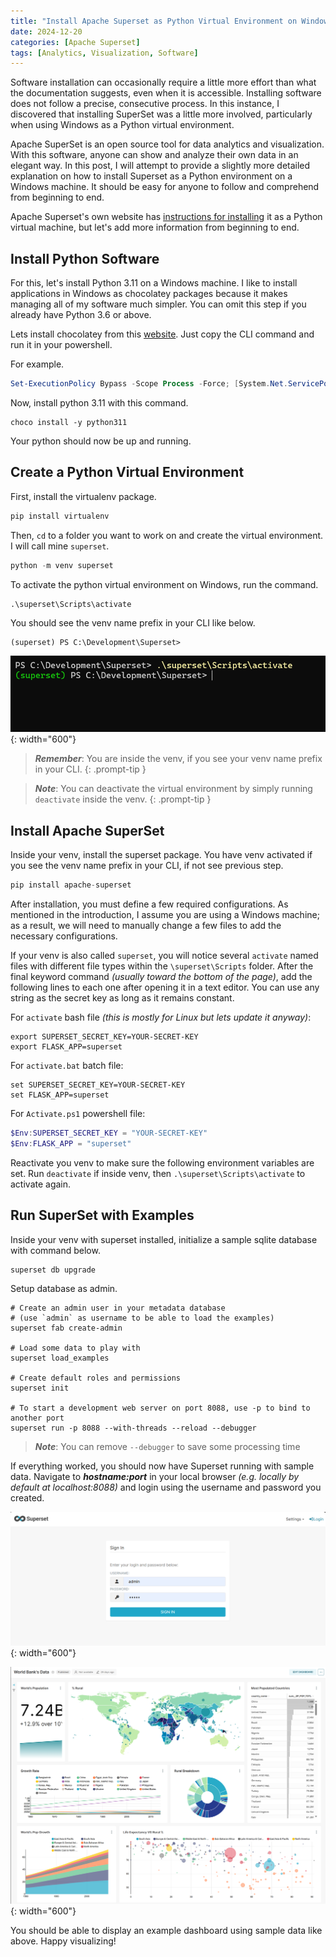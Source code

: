 ```yaml
---
title: "Install Apache Superset as Python Virtual Environment on Windows"
date: 2024-12-20
categories: [Apache Superset]
tags: [Analytics, Visualization, Software]
---
```


Software installation can occasionally require a little more effort than what the documentation suggests, even when it is accessible. Installing software does not follow a precise, consecutive process. In this instance, I discovered that installing SuperSet was a little more involved, particularly when using Windows as a Python virtual environment.

Apache SuperSet is an open source tool for data analytics and visualization. With this software, anyone can show and analyze their own data in an elegant way. In this post, I will attempt to provide a slightly more detailed explanation on how to install Superset as a Python environment on a Windows machine. It should be easy for anyone to follow and comprehend from beginning to end.

Apache Superset's own website has [instructions for installing](https://superset.apache.org/docs/installation/pypi#python-virtual-environment) it as a Python virtual machine, but let's add more information from beginning to end.


## Install Python Software

For this, let's install Python 3.11 on a Windows machine. I like to install applications in Windows as chocolatey packages because it makes managing all of my software much simpler. You can omit this step if you already have Python 3.6 or above. 

Lets install chocolatey from this [website](https://chocolatey.org/install). Just copy the CLI command and run it in your powershell.

For example.
```powershell
Set-ExecutionPolicy Bypass -Scope Process -Force; [System.Net.ServicePointManager]::SecurityProtocol = [System.Net.ServicePointManager]::SecurityProtocol -bor 3072; iex ((New-Object System.Net.WebClient).DownloadString('https://community.chocolatey.org/install.ps1'))
```

Now, install python 3.11 with this command.
```batch
choco install -y python311
```
Your python should now be up and running.

## Create a Python Virtual Environment

First, install the virtualenv package.
```python
pip install virtualenv
```

Then, `cd` to a folder you want to work on and create the virtual environment. I will call mine `superset`.
```python
python -m venv superset
```

To activate the python virtual environment on Windows, run the command.
```batch
.\superset\Scripts\activate
```

You should see the venv name prefix in your CLI like below.
```
(superset) PS C:\Development\Superset>
```
![CLI View](/assets/img/posts/2024-12-20-install-superset/superset-activate-cli.png){: width="600"}

> **_Remember_**: You are inside the venv, if you see your venv name prefix in your CLI.
{: .prompt-tip }

> **_Note_**: You can deactivate the virtual environment by simply running `deactivate` inside the venv.
{: .prompt-tip }


## Install Apache SuperSet

Inside your venv, install the superset package. You have venv activated if you see the venv name prefix in your CLI, if not see previous step.
```python
pip install apache-superset
```

After installation, you must define a few required configurations. As mentioned in the introduction, I assume you are using a Windows machine; as a result, we will need to manually change a few files to add the necessary configurations.

If your venv is also called `superset`, you will notice several `activate` named files with different file types within the `\superset\Scripts` folder. After the final keyword command *(usually toward the bottom of the page)*, add the following lines to each one after opening it in a text editor. You can use any string as the secret key as long as it remains constant.

For `activate` bash file *(this is mostly for Linux but lets update it anyway)*:
```shell
export SUPERSET_SECRET_KEY=YOUR-SECRET-KEY
export FLASK_APP=superset
```

For `activate.bat` batch file:
```batch
set SUPERSET_SECRET_KEY=YOUR-SECRET-KEY
set FLASK_APP=superset
```

For `Activate.ps1` powershell file:
```powershell
$Env:SUPERSET_SECRET_KEY = "YOUR-SECRET-KEY"
$Env:FLASK_APP = "superset"
```

Reactivate you venv to make sure the following environment variables are set. Run `deactivate` if inside venv, then `.\superset\Scripts\activate` to activate again.


## Run SuperSet with Examples

Inside your venv with superset installed, initialize a sample sqlite database with command below.
```shell
superset db upgrade
```

Setup database as admin.
```shell
# Create an admin user in your metadata database 
# (use `admin` as username to be able to load the examples)
superset fab create-admin

# Load some data to play with
superset load_examples

# Create default roles and permissions
superset init

# To start a development web server on port 8088, use -p to bind to another port
superset run -p 8088 --with-threads --reload --debugger
```
> **_Note_**: You can remove `--debugger` to save some processing time

If everything worked, you should now have Superset running with sample data. Navigate to **_hostname:port_** in your local browser *(e.g. locally by default at localhost:8088)* and login using the username and password you created.

![Login page](/assets/img/posts/2024-12-20-install-superset/superset-login-page.png){: width="600"}

![With examples](/assets/img/posts/2024-12-20-install-superset/superset-with-examples.png){: width="600"}

You should be able to display an example dashboard using sample data like above. Happy visualizing!